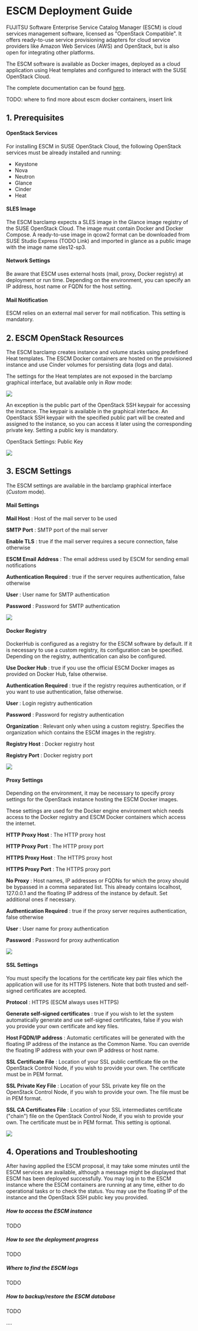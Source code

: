 # ESCM Deployment Guide

FUJITSU Software Enterprise Service Catalog Manager (ESCM) is cloud services management software, licensed as &quot;OpenStack Compatible&quot;. It offers ready-to-use service provisioning adapters for cloud service providers like Amazon Web Services (AWS) and OpenStack, but is also open for integrating other platforms.

The ESCM software is available as Docker images, deployed as a cloud application using Heat templates and configured to interact with the SUSE OpenStack Cloud.

The complete documentation can be found [here](https://github.com/servicecatalog/documentation/tree/ESCM).

TODO: where to find more about escm docker containers, insert link

## 1. Prerequisites

#### OpenStack Services

For installing ESCM in SUSE OpenStack Cloud, the following OpenStack services must be already installed and running:

- Keystone
- Nova
- Neutron
- Glance
- Cinder
- Heat

#### SLES Image

The ESCM barclamp expects a SLES image in the Glance image registry of the SUSE OpenStack Cloud. The image must contain Docker and Docker Compose. A ready-to-use image in qcow2 format can be downloaded from SUSE Studio Express (TODO Link) and imported in glance as a public image with the image name sles12-sp3.

#### Network Settings

Be aware that ESCM uses external hosts (mail, proxy, Docker registry) at deployment or run time. Depending on the environment, you can specify an IP address, host name or FQDN for the host setting.

#### Mail Notification

ESCM relies on an external mail server for mail notification. This setting is mandatory.

## 2. ESCM OpenStack Resources

The ESCM barclamp creates instance and volume stacks using predefined Heat templates. The ESCM Docker containers are hosted on the provisioned instance and use Cinder volumes for persisting data (logs and data).

The settings for the Heat templates are not exposed in the barclamp graphical interface, but available only in _Raw_ mode:

 ![](image001.png)

An exception is the public part of the OpenStack SSH keypair for accessing the instance. The keypair is available in the graphical interface. An OpenStack SSH keypair with the specified public part will be created and assigned to the instance, so you can access it later using the corresponding private key. Setting a public key is mandatory.

OpenStack Settings: Public Key

![](image003.png)


## 3. ESCM Settings

The ESCM settings are available in the barclamp graphical interface (_Custom_ mode).

#### Mail Settings

**Mail Host** : Host of the mail server to be used

**SMTP Port** : SMTP port of the mail server

**Enable TLS** : true if the mail server requires a secure connection, false otherwise

**ESCM Email Address** : The email address used by ESCM for sending email notifications

**Authentication Required** : true if the server requires authentication, false otherwise

**User** : User name for SMTP authentication

**Password** : Password for SMTP authentication

![](image005.png)


#### Docker Registry

DockerHub is configured as a registry for the ESCM software by default. If it is necessary to use a custom registry, its configuration can be specified. Depending on the registry, authentication can also be configured.

**Use Docker Hub** : true if you use the official ESCM Docker images as provided on Docker Hub, false otherwise.

**Authentication Required** : true if the registry requires authentication, or if you want to use authentication, false otherwise.

**User** : Login registry authentication

**Password** : Password for registry authentication

**Organization** : Relevant only when using a custom registry. Specifies the organization which contains the ESCM images in the registry.

**Registry Host** : Docker registry host

**Registry Port** : Docker registry port

![](image007.png)


#### Proxy Settings

Depending on the environment, it may be necessary to specify proxy settings for the OpenStack instance hosting the ESCM Docker images.

These settings are used for the Docker engine environment which needs access to the Docker registry and ESCM Docker containers which access the internet.

**HTTP Proxy Host** : The HTTP proxy host

**HTTP Proxy Port** : The HTTP proxy port

**HTTPS Proxy Host** : The HTTPS proxy host

**HTTPS Proxy Port** : The HTTPS proxy port

**No Proxy** : Host names, IP addresses or FQDNs for which the proxy should be bypassed in a comma separated list. This already contains localhost, 127.0.0.1 and the floating IP address of the instance by default. Set additional ones if necessary.

**Authentication Required** : true if the proxy server requires authentication, false otherwise

**User** : User name for proxy authentication

**Password** : Password for proxy authentication

![](image009.png)


#### SSL Settings

You must specify the locations for the certificate key pair files which the application will use for its HTTPS listeners. Note that both trusted and self-signed certificates are accepted.

**Protocol** : HTTPS (ESCM always uses HTTPS)

**Generate self-signed certificates** : true if you wish to let the system automatically generate and use self-signed certificates, false if you wish you provide your own certificate and key files.

**Host FQDN/IP address** : Automatic certificates will be generated with the floating IP address of the instance as the Common Name. You can override the floating IP address with your own IP address or host name.

**SSL Certificate File** : Location of your SSL public certificate file on the OpenStack Control Node, if you wish to provide your own. The certificate must be in PEM format.

**SSL Private Key File** : Location of your SSL private key file on the OpenStack Control Node, if you wish to provide your own. The file must be in PEM format.

**SSL CA Certificates File** : Location of your SSL intermediates certificate (&quot;chain&quot;) file on the OpenStack Control Node, if you wish to provide your own. The certificate must be in PEM format. This setting is optional.

![](image011.png)


## 4. Operations and Troubleshooting

After having applied the ESCM proposal, it may take some minutes until the ESCM services are available, although a message might be displayed that ESCM has been deployed successfully. You may log in to the ESCM instance where the ESCM containers are running at any time, either to do operational tasks or to check the status. You may use the floating IP of the instance and the OpenStack SSH public key you provided.

##### How to access the ESCM instance

TODO

##### How to see the deployment progress

TODO

##### Where to find the ESCM logs

TODO

##### How to backup/restore the ESCM database

TODO

....

